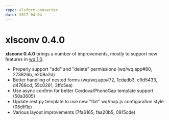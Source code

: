 ```yaml
---
repo: xlsform-converter
date: 2017-04-04
---
```


# xlsconv 0.4.0

**xlsconv 0.4.0** brings a number of improvements, mostly to support new features in [wq 1.0](https://github.com/wq/wq/releases).

 * Properly support "add" and "delete" permissions (wq/wq.app#80, 273826b, e209a2d)
 * Better handling of nested forms (wq/wq.app#72, 1cdadb3, c9d5433, d4768cd, 55c0261, 3ffc5ea)
 * Use async confirm for better Cordova/PhoneGap template support (50a3605)
 * Update rest.py template to use new "flat" wq/map.js configuration style (05dff1e)
 * Various layout improvements (7fa6165, faa20b5, 0915cde)
